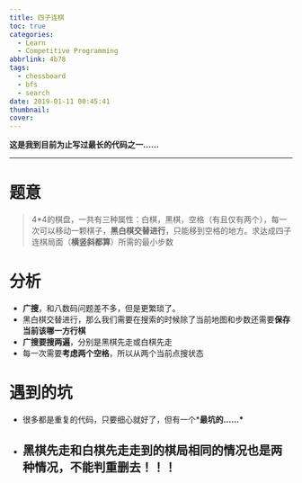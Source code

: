 ```yaml
---
title: 四子连棋
toc: true
categories:
  - Learn
  - Competitive Programming
abbrlink: 4b78
tags:
  - chessboard
  - bfs
  - search
date: 2019-01-11 00:45:41
thumbnail:
cover:
---
```


**这是我到目前为止写过最长的代码之一……**

------

# 题意

> 4*4的棋盘，一共有三种属性：白棋，黑棋，空格（有且仅有两个），每一次可以移动一颗棋子，**黑白棋交替进行**，只能移到空格的地方。求达成四子连棋局面（**横竖斜都算**）所需的最小步数

# 分析

- **广搜**，和八数码问题差不多，但是更繁琐了。
- 黑白棋交替进行，那么我们需要在搜索的时候除了当前地图和步数还需要**保存当前该哪一方行棋**
- **广搜要搜两遍**，分别是黑棋先走或白棋先走
- 每一次需要**考虑两个空格**，所以从两个当前点搜状态

# 遇到的坑

- 很多都是重复的代码，只要细心就好了，但有一个***最坑的……\***

- ## 黑棋先走和白棋先走走到的棋局相同的情况也是两种情况，不能判重删去！！！